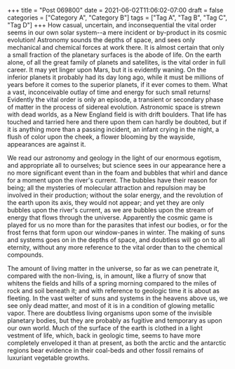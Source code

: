 +++
title = "Post 069800"
date = 2021-06-02T11:06:02-07:00
draft = false
categories = ["Category A", "Category B"]
tags = ["Tag A", "Tag B", "Tag C", "Tag D"]
+++
How casual, uncertain, and inconsequential the vital order seems in our own solar system--a mere incident or by-product in its cosmic evolution! Astronomy sounds the depths of space, and sees only mechanical and chemical forces at work there. It is almost certain that only a small fraction of the planetary surfaces is the abode of life. On the earth alone, of all the great family of planets and satellites, is the vital order in full career. It may yet linger upon Mars, but it is evidently waning. On the inferior planets it probably had its day long ago, while it must be millions of years before it comes to the superior planets, if it ever comes to them. What a vast, inconceivable outlay of time and energy for such small returns! Evidently the vital order is only an episode, a transient or secondary phase of matter in the process of sidereal evolution. Astronomic space is strewn with dead worlds, as a New England field is with drift boulders. That life has touched and tarried here and there upon them can hardly be doubted, but if it is anything more than a passing incident, an infant crying in the night, a flush of color upon the cheek, a flower blooming by the wayside, appearances are against it.

We read our astronomy and geology in the light of our enormous egotism, and appropriate all to ourselves; but science sees in our appearance here a no more significant event than in the foam and bubbles that whirl and dance for a moment upon the river's current. The bubbles have their reason for being; all the mysteries of molecular attraction and repulsion may be involved in their production; without the solar energy, and the revolution of the earth upon its axis, they would not appear; and yet they are only bubbles upon the river's current, as we are bubbles upon the stream of energy that flows through the universe. Apparently the cosmic game is played for us no more than for the parasites that infest our bodies, or for the frost ferns that form upon our window-panes in winter. The making of suns and systems goes on in the depths of space, and doubtless will go on to all eternity, without any more reference to the vital order than to the chemical compounds.

The amount of living matter in the universe, so far as we can penetrate it, compared with the non-living, is, in amount, like a flurry of snow that whitens the fields and hills of a spring morning compared to the miles of rock and soil beneath it; and with reference to geologic time it is about as fleeting. In the vast welter of suns and systems in the heavens above us, we see only dead matter, and most of it is in a condition of glowing metallic vapor. There are doubtless living organisms upon some of the invisible planetary bodies, but they are probably as fugitive and temporary as upon our own world. Much of the surface of the earth is clothed in a light vestment of life, which, back in geologic time, seems to have more completely enveloped it than at present, as both the arctic and the antarctic regions bear evidence in their coal-beds and other fossil remains of luxuriant vegetable growths.
